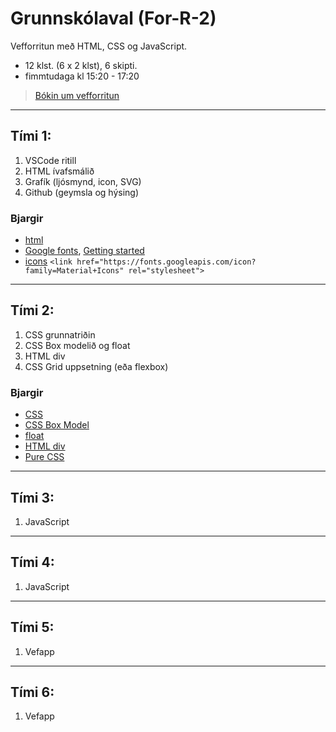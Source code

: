 # Grunnskólaval (For-R-2)

Vefforritun með HTML, CSS og JavaScript.

- 12 klst. (6 x 2 klst), 6 skipti.
- fimmtudaga kl 15:20 - 17:20 

> [Bókin um vefforritun](https://github.com/vefforritun/book/tree/main/chapters)

<!-- [HTML & CSS](https://vefgrunnur.github.io/) -->

---

## Tími 1: 
1. VSCode ritill
1. HTML ívafsmálið
1. Grafík (ljósmynd, icon, SVG)
1. Github (geymsla og hýsing)
   
### Bjargir
- [html](https://www.w3schools.com/html/default.asp)
- [Google fonts](https://fonts.google.com/), [Getting started](https://developers.google.com/fonts/docs/getting_started)
- [icons](https://fonts.google.com/icons?selected=Material+Icons:assignment) `<link href="https://fonts.googleapis.com/icon?family=Material+Icons" rel="stylesheet">` 

---

## Tími 2:
1. CSS grunnatriðin
1. CSS Box modelið og float
1. HTML div
1. CSS Grid uppsetning (eða flexbox)

### Bjargir
- [CSS](https://www.w3schools.com/w3css/default.asp)
- [CSS Box Model](https://www.w3schools.com/css/css_boxmodel.asp)
- [float](https://www.w3schools.com/css/css_float.asp)
- [HTML div](https://www.w3schools.com/html/html5_semantic_elements.asp)
- [Pure CSS](https://purecss.io/)
  
---

## Tími 3:
1. JavaScript

---

## Tími 4:
1. JavaScript
   
---

## Tími 5:
1. Vefapp

---

## Tími 6:
1. Vefapp

